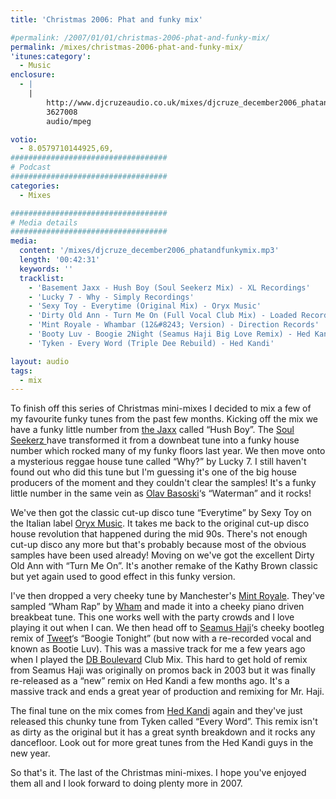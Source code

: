 ```yaml
---
title: 'Christmas 2006: Phat and funky mix'

#permalink: /2007/01/01/christmas-2006-phat-and-funky-mix/
permalink: /mixes/christmas-2006-phat-and-funky-mix/
'itunes:category':
  - Music
enclosure:
  - |
    |
        http://www.djcruzeaudio.co.uk/mixes/djcruze_december2006_phatandfunkymix.mp3
        3627008
        audio/mpeg

votio:
  - 8.0579710144925,69,
###################################
# Podcast
###################################
categories:
  - Mixes

###################################
# Media details
###################################
media:
  content: '/mixes/djcruze_december2006_phatandfunkymix.mp3'
  length: '00:42:31'
  keywords: ''
  tracklist:
    - 'Basement Jaxx - Hush Boy (Soul Seekerz Mix) - XL Recordings'
    - 'Lucky 7 - Why - Simply Recordings'
    - 'Sexy Toy - Everytime (Original Mix) - Oryx Music'
    - 'Dirty Old Ann - Turn Me On (Full Vocal Club Mix) - Loaded Records'
    - 'Mint Royale - Whambar (12&#8243; Version) - Direction Records'
    - 'Booty Luv - Boogie 2Night (Seamus Haji Big Love Remix) - Hed Kandi'
    - 'Tyken - Every Word (Triple Dee Rebuild) - Hed Kandi'

layout: audio
tags:
  - mix
---
```


To finish off this series of Christmas mini-mixes I decided to mix a few of my favourite funky tunes from the past few months. Kicking off the mix we have a funky little number from [the Jaxx][1] called &#8220;Hush Boy&#8221;. The [Soul Seekerz ][2]have transformed it from a downbeat tune into a funky house number which rocked many of my funky floors last year. We then move onto a mysterious reggae house tune called &#8220;Why?&#8221; by Lucky 7. I still haven't found out who did this tune but I'm guessing it's one of the big house producers of the moment and they couldn't clear the samples! It's a funky little number in the same vein as [Olav Basoski][3]&#8216;s &#8220;Waterman&#8221; and it rocks!

We've then got the classic cut-up disco tune &#8220;Everytime&#8221; by Sexy Toy on the Italian label [Oryx Music][4]. It takes me back to the original cut-up disco house revolution that happened during the mid 90s. There's not enough cut-up disco any more but that's probably because most of the obvious samples have been used already! Moving on we've got the excellent Dirty Old Ann with &#8220;Turn Me On&#8221;. It's another remake of the Kathy Brown classic but yet again used to good effect in this funky version.

I've then dropped a very cheeky tune by Manchester's [Mint Royale][5]. They've sampled &#8220;Wham Rap&#8221; by [Wham][6] and made it into a cheeky piano driven breakbeat tune. This one works well with the party crowds and I love playing it out when I can. We then head off to [Seamus Haji][7]&#8216;s cheeky bootleg remix of [Tweet][8]&#8216;s &#8220;Boogie Tonight&#8221; (but now with a re-recorded vocal and known as Bootie Luv). This was a massive track for me a few years ago when I played the [DB Boulevard][9] Club Mix. This hard to get hold of remix from Seamus Haji was originally on promos back in 2003 but it was finally re-released as a &#8220;new&#8221; remix on Hed Kandi a few months ago. It's a massive track and ends a great year of production and remixing for Mr. Haji.

The final tune on the mix comes from [Hed Kandi][10] again and they've just released this chunky tune from Tyken called &#8220;Every Word&#8221;. This remix isn't as dirty as the original but it has a great synth breakdown and it rocks any dancefloor. Look out for more great tunes from the Hed Kandi guys in the new year.

So that's it. The last of the Christmas mini-mixes. I hope you've enjoyed them all and I look forward to doing plenty more in 2007.

[1]: http://www.basementjaxx.co.uk/
[2]: http://www.soulseekerz.com/
[3]: http://www.olavbasoski.nl/
[4]: http://www.oryxmusic.com/
[5]: http://www.mint-royale.com/
[6]: http://www.georgemichael.com/
[7]: http://www.biglovemusic.co.uk/
[8]: http://www.atlanticrecords.com/tweet
[9]: http://www.dbboulevard.it/
[10]: http://www.hedkandi.com/
